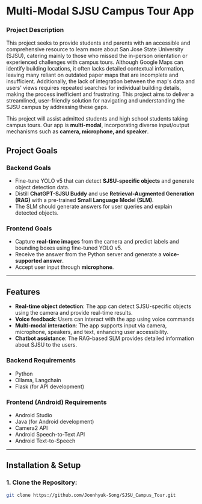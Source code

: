 # Multi-Modal SJSU Campus Tour App

### **Project Description**
This project seeks to provide students and parents with an accessible and comprehensive resource to learn more about San Jose State University (SJSU), catering mainly to those who missed the in-person orientation or experienced challenges with campus tours. Although Google Maps can identify building locations, it often lacks detailed contextual information, leaving many reliant on outdated paper maps that are incomplete and insufficient. Additionally, the lack of integration between the map's data and users' views requires repeated searches for individual building details, making the process inefficient and frustrating. This project aims to deliver a streamlined, user-friendly solution for navigating and understanding the SJSU campus by addressing these gaps.

This project will assist admitted students and high school students taking campus tours. Our app is **multi-modal**, incorporating diverse input/output mechanisms such as **camera, microphone, and speaker**.

## **Project Goals**

### **Backend Goals**
- Fine-tune YOLO v5 that can detect **SJSU-specific objects** and generate object detection data.
- Distill **ChatGPT-SJSU Buddy** and use **Retrieval-Augmented Generation (RAG)** with a pre-trained **Small Language Model (SLM)**.
- The SLM should generate answers for user queries and explain detected objects.

### **Frontend Goals**
- Capture **real-time images** from the camera and predict labels and bounding boxes using fine-tuned YOLO v5.
- Receive the answer from the Python server and generate a **voice-supported answer**.
- Accept user input through **microphone**.

---

## **Features**
- **Real-time object detection**: The app can detect SJSU-specific objects using the camera and provide real-time results.
- **Voice feedback**: Users can interact with the app using voice commands 
- **Multi-modal interaction**: The app supports input via camera, microphone, speakers, and text, enhancing user accessibility.
- **Chatbot assistance**: The RAG-based SLM provides detailed information about SJSU to the users.


### **Backend Requirements**
- Python 
- Ollama, Langchain
- Flask (for API development)

### **Frontend (Android) Requirements**
- Android Studio
- Java (for Android development)
- Camera2 API
- Android Speech-to-Text API
- Android Text-to-Speech

---

## **Installation & Setup**

### 1. **Clone the Repository:**
   ```bash
   git clone https://github.com/Joonhyuk-Song/SJSU_Campus_Tour.git
